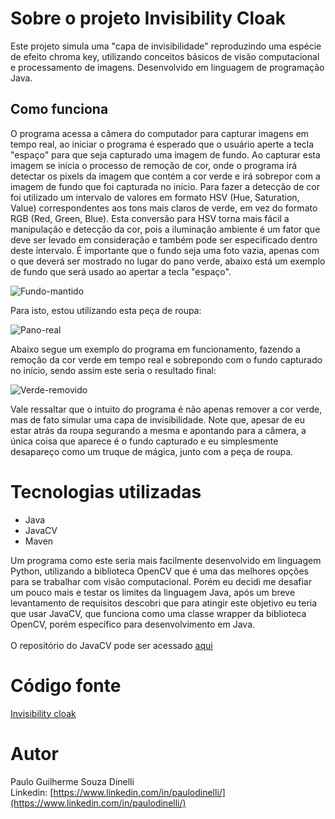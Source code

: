 # Sobre o projeto Invisibility Cloak

Este projeto simula uma "capa de invisibilidade" reproduzindo uma espécie de efeito chroma key, utilizando conceitos básicos de visão computacional e processamento de imagens. Desenvolvido em linguagem de programação Java.

## Como funciona
O programa acessa a câmera do computador para capturar imagens em tempo real, ao iniciar o programa é esperado que o usuário aperte a tecla "espaço" para que seja capturado uma imagem de fundo. Ao capturar esta imagem se inicia o processo de remoção de cor, onde o programa irá detectar os pixels da imagem que contém a cor verde e irá sobrepor com a imagem de fundo que foi capturada no início.
Para fazer a detecção de cor foi utilizado um intervalo de valores em formato HSV (Hue, Saturation, Value) correspondentes aos tons mais claros de verde, em vez do formato RGB (Red, Green, Blue). Esta conversão para HSV torna mais fácil a manipulação e detecção da cor, pois a iluminação ambiente é um fator que deve ser levado em consideração e também pode ser especificado dentro deste intervalo.
É importante que o fundo seja uma foto vazia, apenas com o que deverá ser mostrado no lugar do pano verde,
abaixo está um exemplo de fundo que será usado ao apertar a tecla "espaço".

![Fundo-mantido](https://github.com/user-attachments/assets/a6b68250-c33f-4965-b85c-c22c8006aafe)

Para isto, estou utilizando esta peça de roupa:

![Pano-real](https://github.com/user-attachments/assets/fdb07b8b-1c0b-4d31-ae83-d3ee7a4904e1)

Abaixo segue um exemplo do programa em funcionamento, fazendo a remoção da cor verde em tempo real e sobrepondo com o fundo capturado no início, sendo assim este seria o resultado final:

![Verde-removido](https://github.com/user-attachments/assets/87b98103-6030-4f72-a5b1-31265dab6245)

Vale ressaltar que o intuito do programa é não apenas remover a cor verde, mas de fato simular uma capa de invisibilidade. Note que, apesar de eu estar atrás da roupa segurando a mesma e apontando para a câmera, a única coisa que aparece é o fundo capturado
e eu simplesmente desapareço como um truque de mágica, junto com a peça de roupa.

# Tecnologias utilizadas

- Java
- JavaCV
- Maven

Um programa como este seria mais facilmente desenvolvido em linguagem Python, utilizando a biblioteca OpenCV que é uma das melhores opções para se trabalhar com visão computacional. Porém eu decidi me desafiar um pouco mais e testar os limites da linguagem Java,
após um breve levantamento de requisitos descobri que para atingir este objetivo eu teria que usar JavaCV, que funciona como uma classe wrapper da biblioteca OpenCV, porém específico para desenvolvimento em Java.<br>
<br>
O repositório do JavaCV pode ser acessado [aqui](https://github.com/bytedeco/javacv)

# Código fonte
[Invisibility cloak](https://github.com/pgdinelli/InvisibilityCloak/blob/main/src/main/java/com/pgdinelli/Main.java)

# Autor
Paulo Guilherme Souza Dinelli<br>
Linkedin: [https://www.linkedin.com/in/paulodinelli/](https://www.linkedin.com/in/paulodinelli/)

